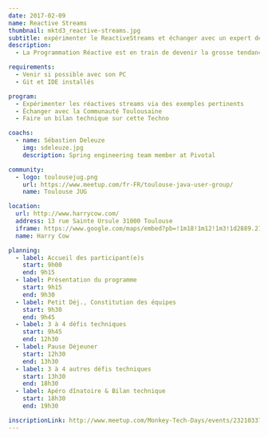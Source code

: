 ```yaml
---
date: 2017-02-09
name: Reactive Streams
thumbnail: mktd3_reactive-streams.jpg
subtitle: expérimenter le ReactiveStreams et échanger avec un expert de Pivotal
description:
  - La Programmation Réactive est en train de devenir la grosse tendance côté programmation. Plusieurs librairies existent déjà (RxJava, Reactor,..) mais cette façon de programmer bien que très élégante est assez complexe au premier abord.

requirements:
  - Venir si possible avec son PC
  - Git et IDE installés

program:
  - Expérimenter les réactives streams via des exemples pertinents
  - Échanger avec la Communauté Toulousaine
  - Faire un bilan technique sur cette Techno

coachs:
  - name: Sébastien Deleuze
    img: sdeleuze.jpg
    description: Spring engineering team member at Pivotal

community:
  - logo: toulousejug.png
    url: https://www.meetup.com/fr-FR/toulouse-java-user-group/
    name: Toulouse JUG

location:
  url: http://www.harrycow.com/
  address: 13 rue Sainte Ursule 31000 Toulouse
  iframe: https://www.google.com/maps/embed?pb=!1m18!1m12!1m3!1d2889.2108114431708!2d1.4394906157111187!3d43.60215206374777!2m3!1f0!2f0!3f0!3m2!1i1024!2i768!4f13.1!3m3!1m2!1s0x12aebb6258220a07%3A0xf1d45637938f3453!2sHarryCow!5e0!3m2!1sfr!2sfr!4v1466094946954
  name: Harry Cow

planning:
  - label: Accueil des participant(e)s
    start: 9h00
    end: 9h15
  - label: Présentation du programme
    start: 9h15
    end: 9h30
  - label: Petit Déj., Constitution des équipes
    start: 9h30
    end: 9h45
  - label: 3 à 4 défis techniques
    start: 9h45
    end: 12h30
  - label: Pause Déjeuner
    start: 12h30
    end: 13h30
  - label: 3 à 4 autres défis techniques
    start: 13h30
    end: 18h30
  - label: Apéro dînatoire & Bilan technique
    start: 18h30
    end: 19h30

inscriptionLink: http://www.meetup.com/Monkey-Tech-Days/events/232103376/
---
```

